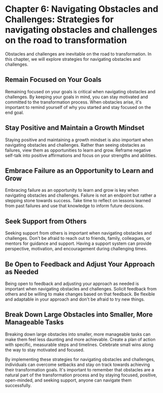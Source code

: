 Chapter 6: Navigating Obstacles and Challenges: Strategies for navigating obstacles and challenges on the road to transformation
================================================================================================================================

Obstacles and challenges are inevitable on the road to transformation. In this chapter, we will explore strategies for navigating obstacles and challenges.

Remain Focused on Your Goals
----------------------------

Remaining focused on your goals is critical when navigating obstacles and challenges. By keeping your goals in mind, you can stay motivated and committed to the transformation process. When obstacles arise, it's important to remind yourself of why you started and stay focused on the end goal.

Stay Positive and Maintain a Growth Mindset
-------------------------------------------

Staying positive and maintaining a growth mindset is also important when navigating obstacles and challenges. Rather than seeing obstacles as failures, view them as opportunities to learn and grow. Reframe negative self-talk into positive affirmations and focus on your strengths and abilities.

Embrace Failure as an Opportunity to Learn and Grow
---------------------------------------------------

Embracing failure as an opportunity to learn and grow is key when navigating obstacles and challenges. Failure is not an endpoint but rather a stepping stone towards success. Take time to reflect on lessons learned from past failures and use that knowledge to inform future decisions.

Seek Support from Others
------------------------

Seeking support from others is important when navigating obstacles and challenges. Don't be afraid to reach out to friends, family, colleagues, or mentors for guidance and support. Having a support system can provide perspective, motivation, and encouragement during challenging times.

Be Open to Feedback and Adjust Your Approach as Needed
------------------------------------------------------

Being open to feedback and adjusting your approach as needed is important when navigating obstacles and challenges. Solicit feedback from others and be willing to make changes based on that feedback. Be flexible and adaptable in your approach and don't be afraid to try new things.

Break Down Large Obstacles into Smaller, More Manageable Tasks
--------------------------------------------------------------

Breaking down large obstacles into smaller, more manageable tasks can make them feel less daunting and more achievable. Create a plan of action with specific, measurable steps and timelines. Celebrate small wins along the way to stay motivated and focused.

By implementing these strategies for navigating obstacles and challenges, individuals can overcome setbacks and stay on track towards achieving their transformation goals. It's important to remember that obstacles are a natural part of the transformation process and by staying focused, positive, open-minded, and seeking support, anyone can navigate them successfully.

